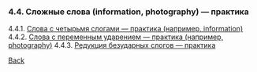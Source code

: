 ### 4.4. Сложные слова (information, photography) — практика
4.4.1. [Слова с четырьмя слогами — практика (например, information)](4.4/4.4.1.md)
4.4.2. [Слова с переменным ударением — практика (например, photography)](4.4/4.4.2.md)
4.4.3. [Редукция безударных слогов — практика](4.4/4.4.3.md)

[Back](../README.md)
